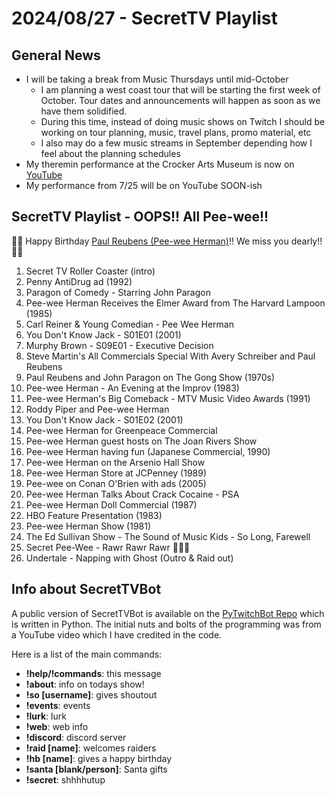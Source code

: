 # 2024/08/27 - SecretTV Playlist

## General News

- I will be taking a break from Music Thursdays until mid-October
  - I am planning a west coast tour that will be starting the first week of October.  Tour dates and announcements will happen as soon as we have them solidified.
  - During this time, instead of doing music shows on Twitch I should be working on tour planning, music, travel plans, promo material, etc
  - I also may do a few music streams in September depending how I feel about the planning schedules
- My theremin performance at the Crocker Arts Museum is now on [YouTube](https://youtu.be/ptiVbGhveMU?si=gCHdL-9A_WpCVhUW)
- My performance from 7/25 will be on YouTube SOON-ish

## SecretTV Playlist - OOPS!!  All Pee-wee!!

🎂🎂 Happy Birthday [Paul Reubens (Pee-wee Herman)](https://en.wikipedia.org/wiki/Paul_Reubens)!!  We miss you dearly!! 🎂🎂

1. Secret TV Roller Coaster (intro)
2. Penny AntiDrug ad (1992)
3. Paragon of Comedy - Starring John Paragon
4. Pee-wee Herman Receives the Elmer Award from The Harvard Lampoon (1985)
5. Carl Reiner & Young Comedian - Pee Wee Herman
6. You Don't Know Jack - S01E01 (2001)
7. Murphy Brown - S09E01 - Executive Decision
8. Steve Martin's All Commercials Special With Avery Schreiber and Paul Reubens
9. Paul Reubens and John Paragon on The Gong Show (1970s)
10. Pee-wee Herman - An Evening at the Improv (1983)
11. Pee-wee Herman's Big Comeback - MTV Music Video Awards (1991)
12. Roddy Piper and Pee-wee Herman
13. You Don't Know Jack - S01E02 (2001)
14. Pee-wee Herman for Greenpeace Commercial
15. Pee-wee Herman guest hosts on The Joan Rivers Show
16. Pee-wee Herman having fun (Japanese Commercial, 1990)
17. Pee-wee Herman on the Arsenio Hall Show
18. Pee-wee Herman Store at JCPenney (1989)
19. Pee-wee on Conan O'Brien with ads (2005)
19. Pee-wee Herman Talks About Crack Cocaine - PSA
20. Pee-wee Herman Doll Commercial (1987)
21. HBO Feature Presentation (1983)
22. Pee-wee Herman Show (1981)
23. The Ed Sullivan Show - The Sound of Music Kids - So Long, Farewell
24. Secret Pee-Wee - Rawr Rawr Rawr 🐊🐊🐊
25. Undertale - Napping with Ghost (Outro & Raid out)


## Info about SecretTVBot

A public version of SecretTVBot is available on the [PyTwitchBot Repo](https://github.com/awbored/PyTwitchBot) which is written in Python.  The initial nuts and bolts of the programming was from a YouTube video which I have credited in the code.

Here is a list of the main commands:
- **!help/!commands**: this message
- **!about**: info on todays show!
- **!so [username]**: gives shoutout
- **!events**: events
- **!lurk**: lurk
- **!web**: web info
- **!discord**: discord server
- **!raid [name]**: welcomes raiders
- **!hb [name]**: gives a happy birthday
- **!santa [blank/person]**: Santa gifts
- **!secret**: shhhhutup
